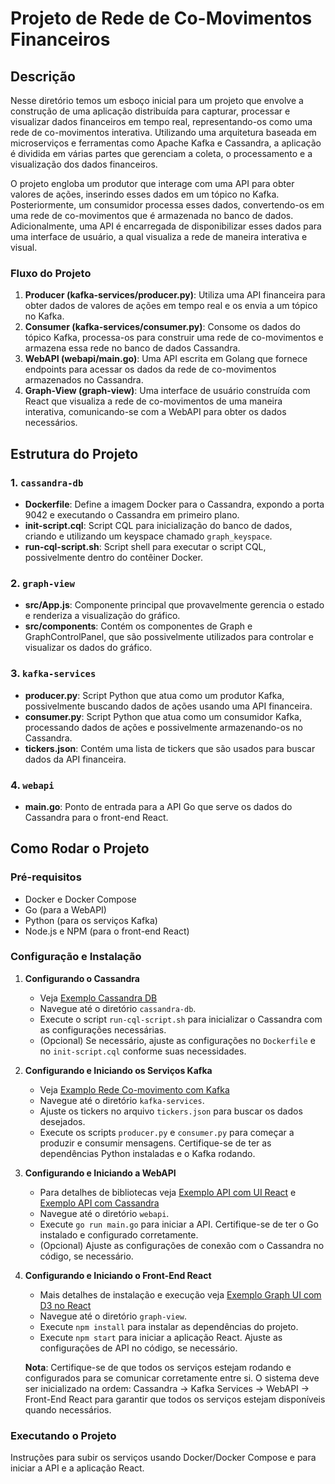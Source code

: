 # Projeto de Rede de Co-Movimentos Financeiros

## Descrição

Nesse diretório temos um esboço inicial para um projeto que envolve a construção de uma aplicação distribuída para capturar, processar e visualizar dados financeiros em tempo real, representando-os como uma rede de co-movimentos interativa. Utilizando uma arquitetura baseada em microserviços e ferramentas como Apache Kafka e Cassandra, a aplicação é dividida em várias partes que gerenciam a coleta, o processamento e a visualização dos dados financeiros.

O projeto engloba um produtor que interage com uma API para obter valores de ações, inserindo esses dados em um tópico no Kafka. Posteriormente, um consumidor processa esses dados, convertendo-os em uma rede de co-movimentos que é armazenada no banco de dados. Adicionalmente, uma API é encarregada de disponibilizar esses dados para uma interface de usuário, a qual visualiza a rede de maneira interativa e visual.

### Fluxo do Projeto
1. **Producer (kafka-services/producer.py)**: Utiliza uma API financeira para obter dados de valores de ações em tempo real e os envia a um tópico no Kafka.
2. **Consumer (kafka-services/consumer.py)**: Consome os dados do tópico Kafka, processa-os para construir uma rede de co-movimentos e armazena essa rede no banco de dados Cassandra.
3. **WebAPI (webapi/main.go)**: Uma API escrita em Golang que fornece endpoints para acessar os dados da rede de co-movimentos armazenados no Cassandra.
4. **Graph-View (graph-view)**: Uma interface de usuário construída com React que visualiza a rede de co-movimentos de uma maneira interativa, comunicando-se com a WebAPI para obter os dados necessários.

## Estrutura do Projeto

### 1. `cassandra-db`
- **Dockerfile**: Define a imagem Docker para o Cassandra, expondo a porta 9042 e executando o Cassandra em primeiro plano.
- **init-script.cql**: Script CQL para inicialização do banco de dados, criando e utilizando um keyspace chamado `graph_keyspace`.
- **run-cql-script.sh**: Script shell para executar o script CQL, possivelmente dentro do contêiner Docker.

### 2. `graph-view`
- **src/App.js**: Componente principal que provavelmente gerencia o estado e renderiza a visualização do gráfico.
- **src/components**: Contém os componentes de Graph e GraphControlPanel, que são possivelmente utilizados para controlar e visualizar os dados do gráfico.

### 3. `kafka-services`
- **producer.py**: Script Python que atua como um produtor Kafka, possivelmente buscando dados de ações usando uma API financeira.
- **consumer.py**: Script Python que atua como um consumidor Kafka, processando dados de ações e possivelmente armazenando-os no Cassandra.
- **tickers.json**: Contém uma lista de tickers que são usados para buscar dados da API financeira.

### 4. `webapi`
- **main.go**: Ponto de entrada para a API Go que serve os dados do Cassandra para o front-end React.

## Como Rodar o Projeto

### Pré-requisitos
- Docker e Docker Compose
- Go (para a WebAPI)
- Python (para os serviços Kafka)
- Node.js e NPM (para o front-end React)

### Configuração e Instalação

1. **Configurando o Cassandra**
   - Veja [Exemplo Cassandra DB](https://github.com/JunioCesarFerreira/RealStockInsight/tree/main/examples/Cassandra_DB)
   - Navegue até o diretório `cassandra-db`.
   - Execute o script `run-cql-script.sh` para inicializar o Cassandra com as configurações necessárias. 
   - (Opcional) Se necessário, ajuste as configurações no `Dockerfile` e no `init-script.cql` conforme suas necessidades.

2. **Configurando e Iniciando os Serviços Kafka**
   - Veja [Examplo Rede Co-movimento com Kafka](https://github.com/JunioCesarFerreira/RealStockInsight/tree/main/examples/Kafka_Complex_Networks)
   - Navegue até o diretório `kafka-services`.
   - Ajuste os tickers no arquivo `tickers.json` para buscar os dados desejados.
   - Execute os scripts `producer.py` e `consumer.py` para começar a produzir e consumir mensagens. Certifique-se de ter as dependências Python instaladas e o Kafka rodando.

3. **Configurando e Iniciando a WebAPI**
   - Para detalhes de bibliotecas veja [Exemplo API com UI React](https://github.com/JunioCesarFerreira/RealStockInsight/tree/main/examples/Graph_React) e [Exemplo API com Cassandra](https://github.com/JunioCesarFerreira/RealStockInsight/tree/main/examples/Cassandra_DB)
   - Navegue até o diretório `webapi`.
   - Execute `go run main.go` para iniciar a API. Certifique-se de ter o Go instalado e configurado corretamente.
   - (Opcional) Ajuste as configurações de conexão com o Cassandra no código, se necessário.

4. **Configurando e Iniciando o Front-End React**
   - Mais detalhes de instalação e execução veja [Exemplo Graph UI com D3 no React](https://github.com/JunioCesarFerreira/RealStockInsight/tree/main/examples/Graph_React)
   - Navegue até o diretório `graph-view`.
   - Execute `npm install` para instalar as dependências do projeto.
   - Execute `npm start` para iniciar a aplicação React. Ajuste as configurações de API no código, se necessário.
   
   **Nota**: Certifique-se de que todos os serviços estejam rodando e configurados para se comunicar corretamente entre si. O sistema deve ser inicializado na ordem: Cassandra -> Kafka Services -> WebAPI -> Front-End React para garantir que todos os serviços estejam disponíveis quando necessários.


### Executando o Projeto
Instruções para subir os serviços usando Docker/Docker Compose e para iniciar a API e a aplicação React.

